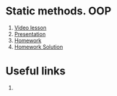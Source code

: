 # Static methods. OOP

1. [Video lesson](https://softserveinc-my.sharepoint.com/:v:/p/mshap/EW2ebX9WnQ5MtyJQXjQt5aEBrSTiDBwGjJJiswxO8hBNSw)
2. [Presentation](lesson03.pptx)
3. [Homework](https://classroom.github.com/a/Nh8OmIfD)
4. [Homework Solution]()

# Useful links

1. 